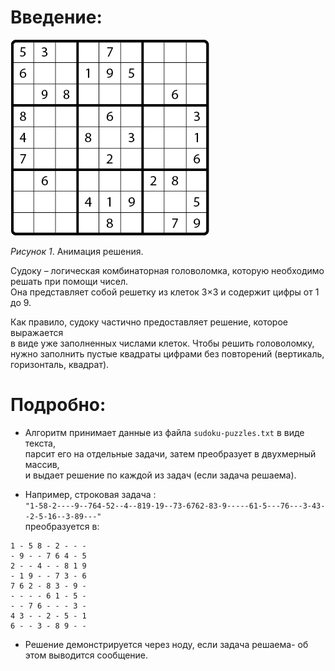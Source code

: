 # Введение:

![Решение анимация](readme-assets/sequence.gif)

*Рисунок 1*. Анимация решения.

Судоку – логическая комбинаторная головоломка, которую необходимо решать при помощи чисел.  
Она представляет собой решетку из клеток 3×3 и содержит цифры от 1 до 9.

Как правило, судоку частично предоставляет решение, которое выражается  
в виде уже заполненных числами клеток. Чтобы решить головоломку,  
нужно заполнить пустые квадраты цифрами без повторений (вертикаль, горизонталь, квадрат).

# Подробно:
* Алгоритм принимает данные из файла `sudoku-puzzles.txt` в виде текста,  
парсит его на отдельные задачи, затем преобразует в двухмерный массив,  
и выдает решение по каждой из задач (если задача решаема).

* Например, строковая задача :  
  `"1-58-2----9--764-52--4--819-19--73-6762-83-9-----61-5---76---3-43--2-5-16--3-89---"`  
преобразуется в:  
```
1 - 5 8 - 2 - - -
- 9 - - 7 6 4 - 5
2 - - 4 - - 8 1 9
- 1 9 - - 7 3 - 6
7 6 2 - 8 3 - 9 -
- - - - 6 1 - 5 -
- - 7 6 - - - 3 -
4 3 - - 2 - 5 - 1
6 - - 3 - 8 9 - -
```

* Решение демонстрируется через ноду, если задача решаема- об этом выводится сообщение.
